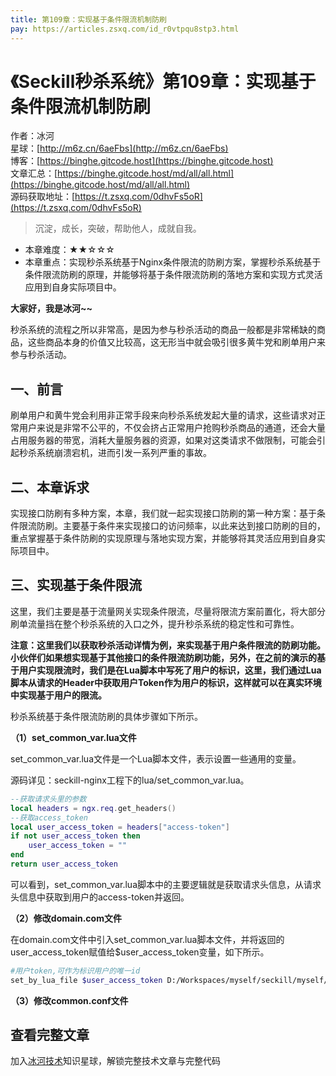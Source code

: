 ```yaml
---
title: 第109章：实现基于条件限流机制防刷
pay: https://articles.zsxq.com/id_r0vtpqu8stp3.html
---
```


# 《Seckill秒杀系统》第109章：实现基于条件限流机制防刷

作者：冰河
<br/>星球：[http://m6z.cn/6aeFbs](http://m6z.cn/6aeFbs)
<br/>博客：[https://binghe.gitcode.host](https://binghe.gitcode.host)
<br/>文章汇总：[https://binghe.gitcode.host/md/all/all.html](https://binghe.gitcode.host/md/all/all.html)
<br/>源码获取地址：[https://t.zsxq.com/0dhvFs5oR](https://t.zsxq.com/0dhvFs5oR)

> 沉淀，成长，突破，帮助他人，成就自我。

* 本章难度：★★☆☆☆
* 本章重点：实现秒杀系统基于Nginx条件限流的防刷方案，掌握秒杀系统基于条件限流防刷的原理，并能够将基于条件限流防刷的落地方案和实现方式灵活应用到自身实际项目中。

**大家好，我是冰河~~**

秒杀系统的流程之所以非常高，是因为参与秒杀活动的商品一般都是非常稀缺的商品，这些商品本身的价值又比较高，这无形当中就会吸引很多黄牛党和刷单用户来参与秒杀活动。

## 一、前言

刷单用户和黄牛党会利用非正常手段来向秒杀系统发起大量的请求，这些请求对正常用户来说是非常不公平的，不仅会挤占正常用户抢购秒杀商品的通道，还会大量占用服务器的带宽，消耗大量服务器的资源，如果对这类请求不做限制，可能会引起秒杀系统崩溃宕机，进而引发一系列严重的事故。

## 二、本章诉求

实现接口防刷有多种方案，本章，我们就一起实现接口防刷的第一种方案：基于条件限流防刷。主要基于条件来实现接口的访问频率，以此来达到接口防刷的目的，重点掌握基于条件防刷的实现原理与落地实现方案，并能够将其灵活应用到自身实际项目中。

## 三、实现基于条件限流

这里，我们主要是基于流量网关实现条件限流，尽量将限流方案前置化，将大部分刷单流量挡在整个秒杀系统的入口之外，提升秒杀系统的稳定性和可靠性。

**注意：这里我们以获取秒杀活动详情为例，来实现基于用户条件限流的防刷功能。小伙伴们如果想实现基于其他接口的条件限流防刷功能，另外，在之前的演示的基于用户实现限流时，我们是在Lua脚本中写死了用户的标识，这里，我们通过Lua脚本从请求的Header中获取用户Token作为用户的标识，这样就可以在真实环境中实现基于用户的限流。**

秒杀系统基于条件限流防刷的具体步骤如下所示。

**（1）set_common_var.lua文件**

set_common_var.lua文件是一个Lua脚本文件，表示设置一些通用的变量。

源码详见：seckill-nginx工程下的lua/set_common_var.lua。

```lua
--获取请求头里的参数
local headers = ngx.req.get_headers()
--获取access_token
local user_access_token = headers["access-token"]
if not user_access_token then
    user_access_token = ""
end
return user_access_token
```

可以看到，set_common_var.lua脚本中的主要逻辑就是获取请求头信息，从请求头信息中获取到用户的access-token并返回。

**（2）修改domain.com文件**

在domain.com文件中引入set_common_var.lua脚本文件，并将返回的user_access_token赋值给$user_access_token变量，如下所示。

```bash
#用户token,可作为标识用户的唯一id
set_by_lua_file $user_access_token D:/Workspaces/myself/seckill/myself/seckill/seckill/seckill-nginx/lua/set_common_var.lua;

```

**（3）修改common.conf文件**

## 查看完整文章

加入[冰河技术](http://m6z.cn/6aeFbs)知识星球，解锁完整技术文章与完整代码